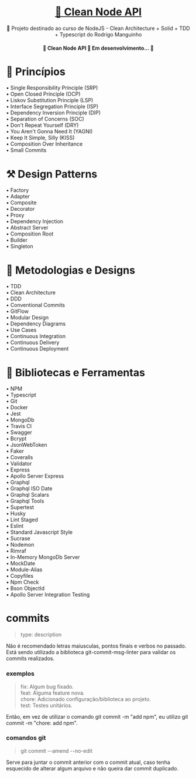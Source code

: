 <h1 align="center">
    <a href="https://nodejs.org/pt-br/">🔗 Clean Node API</a>
</h1>
<p align="center">🚀 Projeto destinado ao curso de NodeJS - Clean Architecture + Solid + TDD + Typescript do Rodrigo Manguinho </p>

<h4 align="center"> 
	🚧  Clean Node API 🚀 Em desenvolvimento...  🚧
</h4>

# 🏁 Princípios

• Single Responsibility Principle (SRP) <br>
• Open Closed Principle (OCP) <br>
• Liskov Substitution Principle (LSP) <br>
• Interface Segregation Principle (ISP) <br>
• Dependency Inversion Principle (DIP) <br>
• Separation of Concerns (SOC) <br>
• Don't Repeat Yourself (DRY) <br>
• You Aren't Gonna Need It (YAGNI) <br>
• Keep It Simple, Silly (KISS) <br>
• Composition Over Inheritance <br>
• Small Commits <br>

# ⚒️ Design Patterns

• Factory <br>
• Adapter <br>
• Composite <br>
• Decorator <br>
• Proxy <br>
• Dependency Injection <br>
• Abstract Server <br>
• Composition Root <br>
• Builder <br>
• Singleton <br>

# 🎁 Metodologias e Designs

• TDD <br>
• Clean Architecture <br>
• DDD <br>
• Conventional Commits <br>
• GitFlow <br>
• Modular Design <br>
• Dependency Diagrams <br>
• Use Cases <br>
• Continuous Integration <br>
• Continuous Delivery <br>
• Continuous Deployment <br>

# 🚀 Bibliotecas e Ferramentas

• NPM <br>
• Typescript <br>
• Git <br>
• Docker <br>
• Jest <br>
• MongoDb <br>
• Travis CI <br>
• Swagger <br>
• Bcrypt <br>
• JsonWebToken<br>
• Faker <br>
• Coveralls <br>
• Validator <br>
• Express <br>
• Apollo Server Express <br>
• Graphql <br>
• Graphql ISO Date <br>
• Graphql Scalars <br>
• Graphql Tools <br>
• Supertest <br>
• Husky <br>
• Lint Staged<br>
• Eslint <br>
• Standard Javascript Style <br>
• Sucrase <br>
• Nodemon <br>
• Rimraf <br>
• In-Memory MongoDb Server <br>
• MockDate <br>
• Module-Alias <br>
• Copyfiles <br>
• Npm Check <br>
• Bson ObjectId <br>
• Apollo Server Integration Testing <br>

# commits <br>

> type: description <br>

Não é recomendado letras maiusculas, pontos finais e verbos no passado. <br>
Está sendo utilizado a biblioteca git-commit-msg-linter para validar os commits realizados.

### exemplos

> fix: Algum bug fixado. <br>
> feat: Alguma feature nova. <br>
> chore: Adicionado configuração/biblioteca ao projeto. <br>
> test: Testes unitários. <br>

Então, em vez de utilizar o comando git commit -m "add npm", eu utilizo git commit -m "chore: add npm".

### comandos git <br>

> git commit --amend --no-edit <br>

Serve para juntar o commit anterior com o commit atual, caso tenha esquecido de alterar algum arquivo e não queira dar commit duplicado.
